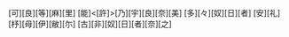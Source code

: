 [可][良][等][麻][里] [能]<[許]>[乃][宇][良][奈][美] [多][々][奴][日][者] [安][礼][杼][母][伊][敝][尓] [古][非][奴][日][者][奈][之]
